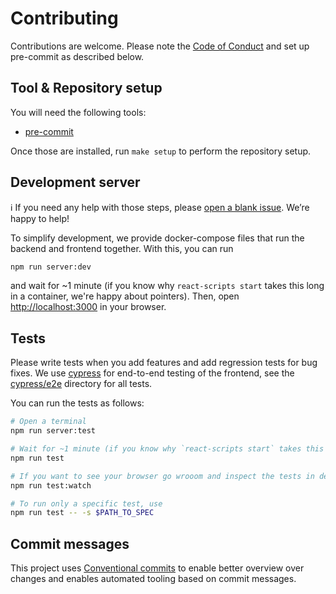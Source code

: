 # Contributing

Contributions are welcome. Please note the [Code of Conduct](CODE_OF_CONDUCT.md) and set up pre-commit as described below.

## Tool & Repository setup

You will need the following tools:

- [pre-commit](https://pre-commit.com/)

Once those are installed, run `make setup` to perform the repository setup.

## Development server

:information_source: If you need any help with those steps, please [open a blank issue](https://github.com/envelope-zero/frontend/issues/new). We’re happy to help!

To simplify development, we provide docker-compose files that run the backend and frontend together. With this, you can run

```sh
npm run server:dev
```

and wait for ~1 minute (if you know why `react-scripts start` takes this long in a container, we're happy about pointers). Then, open [http://localhost:3000](http://localhost:3000) in your browser.

## Tests

Please write tests when you add features and add regression tests for bug fixes. We use [cypress](https://docs.cypress.io) for end-to-end testing of the frontend, see the [cypress/e2e](cypress/e2e/) directory for all tests.

You can run the tests as follows:

```sh
# Open a terminal
npm run server:test

# Wait for ~1 minute (if you know why `react-scripts start` takes this long in a container, we're happy about pointers)
npm run test

# If you want to see your browser go wrooom and inspect the tests in detail, instead of npm run test, use
npm run test:watch

# To run only a specific test, use
npm run test -- -s $PATH_TO_SPEC
```

## Commit messages

This project uses [Conventional commits](https://www.conventionalcommits.org/en/v1.0.0-beta.4/)
to enable better overview over changes and enables automated tooling based on commit messages.
